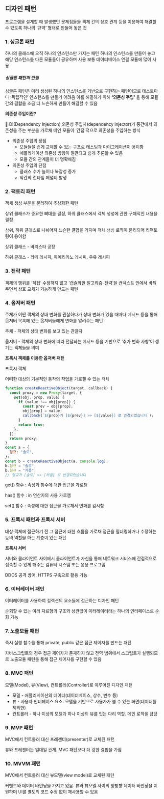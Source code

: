 ## 디자인 패턴

프로그램을 설계할 때 발생했던 문제점들을 객체 간의 상호 관계 등을 이용하여 해결할 수 있도록 하나의 ‘규약’ 형태로 만들어 놓은 것

### 1. 싱글톤 패턴

하나의 클래스에 오직 하나의 인스턴스만 가지는 패턴
하나의 인스턴스를 만들어 놓고 해당 인스턴스를 다른 모듈들이 공유하며 사용
보통 데이터베이스 연결 모듈에 많이 사용

##### 싱글톤 패턴의 단점

싱글톤 패턴은 미리 생성된 하나의 인스턴스를 기반으로 구현하는 패턴이므로 테스트마다 ‘독립적인’ 인스턴스를 만들기 어려움
이를 해결하기 위해 **‘의존성 주입’** 을 통해 모듈간의 결합을 조금 더 느슨하게 만들어 해결할 수 있음

**의존성 주입이란?**

💁 DI(Dependency Injection)
의존성 주입자(dependency injector)가 중간에서 의존성을 주는 부분을 가로채 메인 모듈이 ‘간접’적으로 의존성을 주입하는 방식

- 의존성 주입의 장점
  - 모듈들을 쉽게 교체할 수 있는 구조로 테스팅과 마이그레이션이 용이함
  - 애플리케이션 의존성 방향이 일관되고 쉽게 추론할 수 있음
  - 모듈 간의 관계들이 더 명확해짐
- 의존성 주입의 단점
  - 클래스 수가 늘어나 복잡성 증가
  - 약간의 런타임 페널티 발생

### 2. 팩토리 패턴

객체 생성 부분을 분리하여 추상화한 패턴

상위 클래스가 중요한 뼈대를 결정, 하위 클래스에서 객체 생성에 관한 구체적인 내용을 결정

상위, 하위 클래스로 나뉘어져 느슨한 결합을 가지며 객체 생성 로직이 분리되어 리팩토링이 용이함

상위 클래스 - 바리스타 공장

하위 클래스 - 라떼 레시피, 아메리카노 레시피, 우유 레시피

### 3. 전략 패턴

객체의 행위를 ‘직접’ 수정하지 않고 ‘캡슐화한 알고리즘-전략’을 컨텍스트 안에서 바꿔주면서 상호 교체가 가능하게 만드는 패턴

### 4. 옵저버 패턴

주체가 어떤 객체의 상태 변화를 관찰하다가 상태 변화가 있을 때마다 메서드 등을 통해 옵저버 목록에 있는 옵저버들에게 변화를 알려주는 패턴

주체 - 객체의 상태 변화를 보고 있는 관찰자

옵저버 - 객체의 상태 변화에 따라 전달되는 메서드 등을 기반으로 ‘추가 변화 사항’이 생기는 객체들을 의미

**프록시 객체를 이용한 옵저버 패턴**

프록시 객체

어떠한 대상의 기본적인 동작의 작업을 가로챌 수 있는 객체

```jsx
function createReactiveObject(target, callback) {
  const proxy = new Proxy(target, {
    set(obj, prop, value) {
      if (value !== obj[prop]) {
        const prev = obj[prop];
        obj[prop] = value;
        callback(`${prop}가 [${prev}] >> [${value}] 로 변경되었습니다`);
      }
      return true;
    },
  });
  return proxy;
}
const a = {
  형규: "솔로",
};
const b = createReactiveObject(a, console.log);
b.형규 = "솔로";
b.형규 = "커플";
// 형규가 [솔로] >> [커플] 로 변경되었습니다
```

get() 함수 : 속성과 함수에 대한 접근을 가로챔

has() 함수 : in 연산자의 사용 가로챔

set() 함수 : 속성에 대한 접근을 가로채서 변화를 감시함

### 5. 프록시 패턴과 프록시 서버

대상 객체에 접근하기 전 그 접근에 대한 흐름을 가로채 접근을 필터링하거나 수정하는 등의 역할을 하는 계층이 있는 패턴

**프록시 서버**

서버와 클라이언트 사이에서 클라이언트가 자신을 통해 네트워크 서비스에 간접적으로 접속할 수 있게 해주는 컴퓨터 시스템 또는 응용 프로그램

DDOS 공격 방어, HTTPS 구축으로 활용 가능

### 6. 이터레이터 패턴

이터레이터를 사용하여 컬렉션의 요소들에 접근하는 디자인 패턴

순회할 수 있는 여러 자료형의 구조와 상관없이 이터레이터라는 하나의 인터페이스로 순회 가능

### 7. 노출모듈 패턴

즉시 실행 함수를 통해 private, public 같은 접근 제어자를 만드는 패턴

자바스크립트의 경우 접근 제어자가 존재하지 않고 전역 범위에서 스크립트가 실행되므로 노출모듈 패턴을 통해 접근 제어자를 구현할 수 있음

### 8. MVC 패턴

모델(Model), 뷰(View), 컨트롤러(Controller)로 이루어진 디자인 패턴

- 모델 - 애플리케이션의 데이터(데이터베이스, 상수, 변수 등)
- 뷰 - 사용자 인터페이스 요소. 모델을 기반으로 사용자가 볼 수 있는 화면(데이터를 제외한)
- 컨트롤러 - 하나 이상의 모델과 하나 이상의 뷰를 잇는 다리 역할. 메인 로직을 담당

### 9. MVP 패턴

MVC에서 컨트롤러 대신 프레젠터(presenter)로 교체된 패턴

뷰와 프레젠터는 일대일 관계. MVC 패턴보다 더 강한 결합을 가짐

### 10. MVVM 패턴

MVC에서 컨트롤러 대신 뷰모델(view model)로 교체된 패턴

커맨드와 데이터 바인딩을 가지고 있음. 뷰와 뷰모델 사이의 양방향 데이터 바인딩을 지원하며 UI를 별도의 코드 수정 없이 재사용할 수 있음
